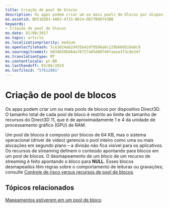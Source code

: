 ```yaml
---
title: Criação de pool de blocos
description: Os apps podem criar um ou mais pools de blocos por dispositivo Direct3D. O tamanho total de cada pool de bloco é restrito ao limite de tamanho de recursos do Direct3D 11, que é de aproximadamente 1 e 4 da unidade de processamento gráfico (GPU) de RAM.
ms.assetid: BD51EDD3-4AD3-4733-B014-DD77B9D743BB
keywords:
- Criação de pool de blocos
ms.date: 02/08/2017
ms.topic: article
ms.localizationpriority: medium
ms.openlocfilehash: 5ce3824ab2d435b42df9586a6c229b68db10a0c9
ms.sourcegitcommit: b034650b684a767274d5d88746faeea373c8e34f
ms.translationtype: MT
ms.contentlocale: pt-BR
ms.lasthandoff: 03/06/2019
ms.locfileid: "57612801"
---
```

# <a name="tile-pool-creation"></a>Criação de pool de blocos


Os apps podem criar um ou mais pools de blocos por dispositivo Direct3D. O tamanho total de cada pool de bloco é restrito ao limite de tamanho de recursos do Direct3D 11, que é de aproximadamente 1 e 4 da unidade de processamento gráfico (GPU) de RAM.

Um pool de blocos é composto por blocos de 64 KB, mas o sistema operacional (driver de vídeo) gerencia o pool inteiro como uma ou mais alocações em segundo plano – a divisão não fica visível para os aplicativos. Os recursos de streaming definem o conteúdo apontando para blocos em um pool de blocos. O desmapeamento de um bloco de um recurso de streaming é feito apontando o bloco para **NULL**. Esses blocos desmapeados têm regras sobre o comportamento de leituras ou gravações; consulte [Controle de risco versus recursos de pool de blocos](hazard-tracking-versus-tile-pool-resources.md).

## <a name="span-idrelated-topicsspanrelated-topics"></a><span id="related-topics"></span>Tópicos relacionados


[Mapeamentos estiverem em um pool de bloco](mappings-are-into-a-tile-pool.md)

 

 




